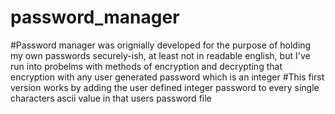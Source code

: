 # password_manager
#Password manager was orignially developed for the purpose of holding my own
 passwords securely-ish, at least not in readable english, but I've run into 
 probelms with methods of encryption and decrypting that encryption with any 
 user generated password which is an integer
#This first version works by adding the user defined integer password to
 every single characters ascii value in that users password file 
